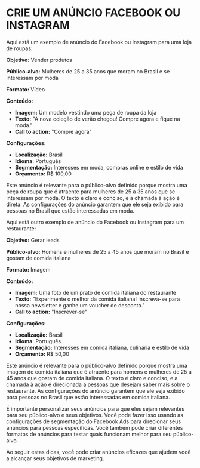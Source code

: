 # CRIE UM ANÚNCIO FACEBOOK OU INSTAGRAM
Aqui está um exemplo de anúncio do Facebook ou Instagram para uma loja de roupas:

**Objetivo:** Vender produtos

**Público-alvo:** Mulheres de 25 a 35 anos que moram no Brasil e se interessam por moda

**Formato:** Vídeo

**Conteúdo:**

* **Imagem:** Um modelo vestindo uma peça de roupa da loja
* **Texto:** "A nova coleção de verão chegou! Compre agora e fique na moda."
* **Call to action:** "Compre agora"

**Configurações:**

* **Localização:** Brasil
* **Idioma:** Português
* **Segmentação:** Interesses em moda, compras online e estilo de vida
* **Orçamento:** R$ 100,00

Este anúncio é relevante para o público-alvo definido porque mostra uma peça de roupa que é atraente para mulheres de 25 a 35 anos que se interessam por moda. O texto é claro e conciso, e a chamada à ação é direta. As configurações do anúncio garantem que ele seja exibido para pessoas no Brasil que estão interessadas em moda.

Aqui está outro exemplo de anúncio do Facebook ou Instagram para um restaurante:

**Objetivo:** Gerar leads

**Público-alvo:** Homens e mulheres de 25 a 45 anos que moram no Brasil e gostam de comida italiana

**Formato:** Imagem

**Conteúdo:**

* **Imagem:** Uma foto de um prato de comida italiana do restaurante
* **Texto:** "Experimente o melhor da comida italiana! Inscreva-se para nossa newsletter e ganhe um voucher de desconto."
* **Call to action:** "Inscrever-se"

**Configurações:**

* **Localização:** Brasil
* **Idioma:** Português
* **Segmentação:** Interesses em comida italiana, culinária e estilo de vida
* **Orçamento:** R$ 50,00

Este anúncio é relevante para o público-alvo definido porque mostra uma imagem de comida italiana que é atraente para homens e mulheres de 25 a 45 anos que gostam de comida italiana. O texto é claro e conciso, e a chamada à ação é direcionada a pessoas que desejam saber mais sobre o restaurante. As configurações do anúncio garantem que ele seja exibido para pessoas no Brasil que estão interessadas em comida italiana.

É importante personalizar seus anúncios para que eles sejam relevantes para seu público-alvo e seus objetivos. Você pode fazer isso usando as configurações de segmentação do Facebook Ads para direcionar seus anúncios para pessoas específicas. Você também pode criar diferentes formatos de anúncios para testar quais funcionam melhor para seu público-alvo.

Ao seguir estas dicas, você pode criar anúncios eficazes que ajudem você a alcançar seus objetivos de marketing.